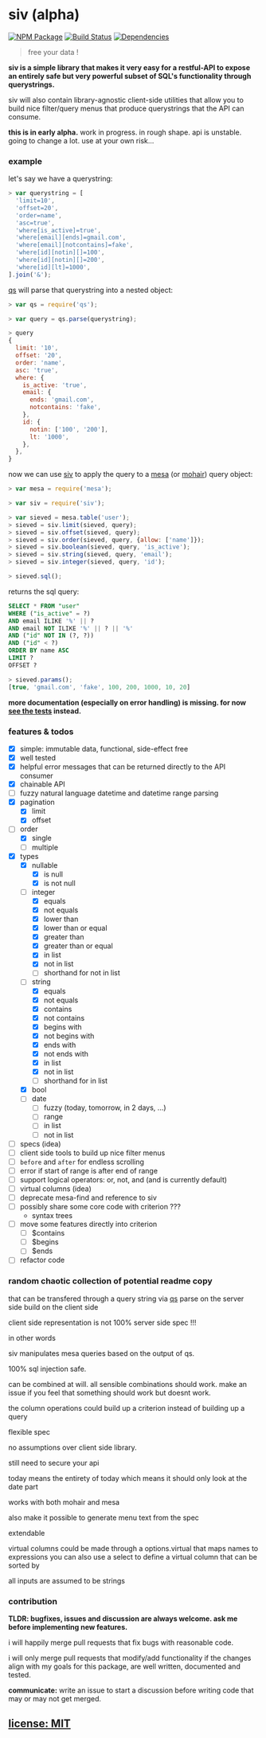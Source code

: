 # siv (alpha)

[![NPM Package](https://img.shields.io/npm/v/siv.svg?style=flat)](https://www.npmjs.org/package/siv)
[![Build Status](https://travis-ci.org/snd/siv.svg?branch=master)](https://travis-ci.org/snd/siv/branches)
[![Dependencies](https://david-dm.org/snd/siv.svg)](https://david-dm.org/snd/siv)

> free your data !

**siv is a simple library that makes it very easy for a restful-API to expose an entirely safe but very powerful subset of SQL's functionality through querystrings.**

siv will also contain library-agnostic client-side utilities that allow you to build nice filter/query menus that produce querystrings that the
API can consume.

**this is in early alpha.** work in progress. in rough shape.
api is unstable. going to change a lot.
use at your own risk...

### example

let's say we have a querystring:

``` javascript
> var querystring = [
  'limit=10',
  'offset=20',
  'order=name',
  'asc=true',
  'where[is_active]=true',
  'where[email][ends]=gmail.com',
  'where[email][notcontains]=fake',
  'where[id][notin][]=100',
  'where[id][notin][]=200',
  'where[id][lt]=1000',
].join('&');
```

[qs](https://github.com/hapijs/qs) will parse that querystring into a nested object:

``` javascript
> var qs = require('qs');
```
``` javascript
> var query = qs.parse(querystring);
```
``` javascript
> query
{
  limit: '10',
  offset: '20',
  order: 'name',
  asc: 'true',
  where: {
    is_active: 'true',
    email: {
      ends: 'gmail.com',
      notcontains: 'fake',
    },
    id: {
      notin: ['100', '200'],
      lt: '1000',
    },
  },
}
```

now we can use [siv](https://github.com/snd/siv) to apply the query to a
[mesa](https://github.com/snd/mesa)
(or [mohair](https://github.com/snd/mohair))
query object:

``` javascript
> var mesa = require('mesa');
```
``` javascript
> var siv = require('siv');
```
``` javascript
> var sieved = mesa.table('user');
> sieved = siv.limit(sieved, query);
> sieved = siv.offset(sieved, query);
> sieved = siv.order(sieved, query, {allow: ['name']});
> sieved = siv.boolean(sieved, query, 'is_active');
> sieved = siv.string(sieved, query, 'email');
> sieved = siv.integer(sieved, query, 'id');
```
``` javascript
> sieved.sql();
```
returns the sql query:
``` sql
SELECT * FROM "user"
WHERE ("is_active" = ?)
AND email ILIKE '%' || ?
AND email NOT ILIKE '%' || ? || '%'
AND ("id" NOT IN (?, ?))
AND ("id" < ?)
ORDER BY name ASC
LIMIT ?
OFFSET ?
```
``` javascript
> sieved.params();
[true, 'gmail.com', 'fake', 100, 200, 1000, 10, 20]
```
**more documentation (especially on error handling) is missing.
for now [see the tests](test/siv.coffee) instead.**

### features & todos

- [x] simple: immutable data, functional, side-effect free
- [x] well tested
- [x] helpful error messages that can be returned directly to the API consumer
- [x] chainable API
- [ ] fuzzy natural language datetime and datetime range parsing
- [x] pagination
  - [x] limit
  - [x] offset
- [ ] order
  - [x] single
  - [ ] multiple
- [x] types
  - [x] nullable
    - [x] is null
    - [x] is not null
  - [ ] integer
    - [x] equals
    - [x] not equals
    - [x] lower than
    - [x] lower than or equal
    - [x] greater than
    - [x] greater than or equal
    - [x] in list
    - [x] not in list
    - [ ] shorthand for not in list
  - [ ] string
    - [x] equals
    - [x] not equals
    - [x] contains
    - [x] not contains
    - [x] begins with
    - [x] not begins with
    - [x] ends with
    - [x] not ends with
    - [x] in list
    - [x] not in list
    - [ ] shorthand for in list
  - [x] bool
  - [ ] date
    - [ ] fuzzy (today, tomorrow, in 2 days, ...)
    - [ ] range
    - [ ] in list
    - [ ] not in list
- [ ] specs (idea)
- [ ] client side tools to build up nice filter menus
- [ ] `before` and `after` for endless scrolling
- [ ] error if start of range is after end of range
- [ ] support logical operators: or, not, and (and is currently default)
- [ ] virtual columns (idea)
- [ ] deprecate mesa-find and reference to siv
- [ ] possibly share some core code with criterion ???
  - syntax trees
- [ ] move some features directly into criterion
  - [ ] $contains
  - [ ] $begins
  - [ ] $ends
- [ ] refactor code

### random chaotic collection of potential readme copy

that can be transfered through a query string via [qs]()
parse on the server side
build on the client side

client side representation is not 100% server side spec !!!

in other words

siv manipulates mesa queries based on the output of qs.

100% sql injection safe.

can be combined at will.
all sensible combinations should work.
make an issue if you feel that something should work but doesnt work.

the column operations could build up a criterion instead of building up a query

flexible spec

no assumptions over client side library.

still need to secure your api

today means the entirety of today
which means it should only look at the date part

works with both mohair and mesa

also make it possible to generate menu text from the spec

extendable

virtual columns could be made through a options.virtual
that maps names to expressions
you can also use a select to define a virtual column that
can be sorted by 

all inputs are assumed to be strings

### contribution

**TLDR: bugfixes, issues and discussion are always welcome.
ask me before implementing new features.**

i will happily merge pull requests that fix bugs with reasonable code.

i will only merge pull requests that modify/add functionality
if the changes align with my goals for this package,
are well written, documented and tested.

**communicate:** write an issue to start a discussion
before writing code that may or may not get merged.

## [license: MIT](LICENSE)
